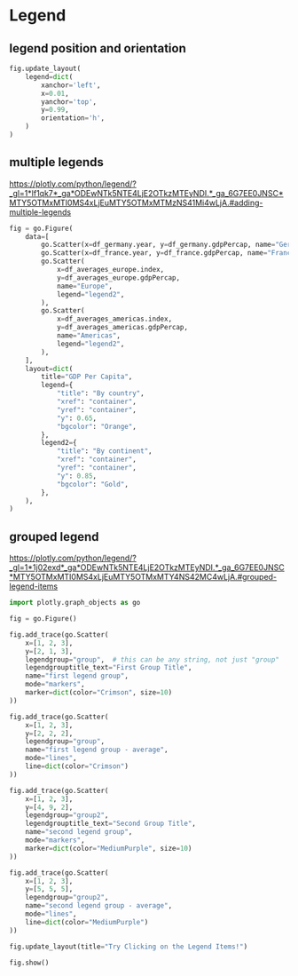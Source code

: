 # Legend

## legend position and orientation
```py
fig.update_layout(
    legend=dict(
        xanchor='left',
        x=0.01,
        yanchor='top',
        y=0.99,
        orientation='h',    
    )
)
```

## multiple legends
https://plotly.com/python/legend/?_gl=1*lf1qk7*_ga*ODEwNTk5NTE4LjE2OTkzMTEyNDI.*_ga_6G7EE0JNSC*MTY5OTMxMTI0MS4xLjEuMTY5OTMxMTMzNS41Mi4wLjA.#adding-multiple-legends
```py
fig = go.Figure(
    data=[
        go.Scatter(x=df_germany.year, y=df_germany.gdpPercap, name="Germany"),
        go.Scatter(x=df_france.year, y=df_france.gdpPercap, name="France"),
        go.Scatter(
            x=df_averages_europe.index,
            y=df_averages_europe.gdpPercap,
            name="Europe",
            legend="legend2",
        ),
        go.Scatter(
            x=df_averages_americas.index,
            y=df_averages_americas.gdpPercap,
            name="Americas",
            legend="legend2",
        ),
    ],
    layout=dict(
        title="GDP Per Capita",
        legend={
            "title": "By country",
            "xref": "container",
            "yref": "container",
            "y": 0.65,
            "bgcolor": "Orange",
        },
        legend2={
            "title": "By continent",
            "xref": "container",
            "yref": "container",
            "y": 0.85,
            "bgcolor": "Gold",
        },
    ),
)
```

## grouped legend
https://plotly.com/python/legend/?_gl=1*1j02exd*_ga*ODEwNTk5NTE4LjE2OTkzMTEyNDI.*_ga_6G7EE0JNSC*MTY5OTMxMTI0MS4xLjEuMTY5OTMxMTY4NS42MC4wLjA.#grouped-legend-items
```py
import plotly.graph_objects as go

fig = go.Figure()

fig.add_trace(go.Scatter(
    x=[1, 2, 3],
    y=[2, 1, 3],
    legendgroup="group",  # this can be any string, not just "group"
    legendgrouptitle_text="First Group Title",
    name="first legend group",
    mode="markers",
    marker=dict(color="Crimson", size=10)
))

fig.add_trace(go.Scatter(
    x=[1, 2, 3],
    y=[2, 2, 2],
    legendgroup="group",
    name="first legend group - average",
    mode="lines",
    line=dict(color="Crimson")
))

fig.add_trace(go.Scatter(
    x=[1, 2, 3],
    y=[4, 9, 2],
    legendgroup="group2",
    legendgrouptitle_text="Second Group Title",
    name="second legend group",
    mode="markers",
    marker=dict(color="MediumPurple", size=10)
))

fig.add_trace(go.Scatter(
    x=[1, 2, 3],
    y=[5, 5, 5],
    legendgroup="group2",
    name="second legend group - average",
    mode="lines",
    line=dict(color="MediumPurple")
))

fig.update_layout(title="Try Clicking on the Legend Items!")

fig.show()
```
